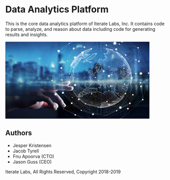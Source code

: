 # Data Analytics Platform
This is the core data analytics platform of Iterate Labs, Inc. It contains code to parse, analyze, and reason about
data including code for generating results and insights.

<img src="data_analytics.jpg" width="450" height="240" />

## Authors

+ Jesper Kristensen
+ Jacob Tyrell
+ Fnu Apoorva (CTO)
+ Jason Guss (CEO)

Iterate Labs, All Rights Reserved, Copyright 2018-2019
